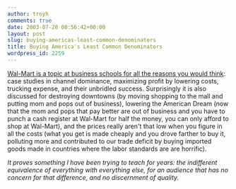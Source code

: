 ```yaml
---
author: troyh
comments: true
date: 2003-07-28 00:56:42+00:00
layout: post
slug: buying-americas-least-common-denominators
title: Buying America's Least Common Denominators
wordpress_id: 2259
---
```


[Wal-Mart is a topic at business schools for all the reasons you would think](http://www.nytimes.com/2003/07/27/business/yourmoney/27WALM.html?th): case studies in channel dominance, maximizing profit by lowering costs, trucking expense, and their unbridled success.  Surprisingly it is also discussed for destroying downtowns (by moving shopping to the mall and putting mom and pops out of business), lowering the American Dream (now that the mom and pops that pay better are out of business and you have to punch a cash register at Wal-Mart for half the money, you can only afford to shop at Wal-Mart), and the prices really aren't that low when you figure in all the costs (what you get is made cheaply and you drove farther to buy it, polluting more and contributed to our trade deficit by buying imported goods made in countries where the labor standards are are horrific).

_It proves something I have been trying to teach for years: the indifferent equivalence of everything with everything else, for an audience that has no concern for that difference, and no discernment of quality._
